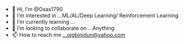 - 👋 Hi, I’m @Osas1790
- 👀 I’m interested in ...ML/AL/Deep Learning/ Reinforcement Learning
- 🌱 I’m currently learning ...
- 💞️ I’m looking to collaborate on ...Anything 
- 📫 How to reach me ...oigbinidun@yahoo.com

<!---
Osas1790/Osas1790 is a ✨ special ✨ repository because its `README.md` (this file) appears on your GitHub profile.
You can click the Preview link to take a look at your changes.
--->
